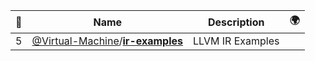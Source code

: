 |:star2: | Name | Description | 🌍|
|---|---|---|---|
|5|[@Virtual-Machine](https://github.com/Virtual-Machine)/[**ir-examples**](https://github.com/Virtual-Machine/ir-examples)|LLVM IR Examples||

